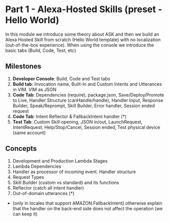 # Part 1 - Alexa-Hosted Skills (preset - Hello World)

In this module we introduce some theory about ASK and then we build an Alexa Hosted Skill from scratch (Hello World template) with no localization (out-of-the-box experience). When using the console we introduce the basic tabs (Build, Code, Test, etc)

## Milestones

1. **Developer Console**: Build, Code and Test tabs
2. **Build tab**: Invocation name, Built-In and Custom Intents and Utterances in VIM. VIM as JSON
3. **Code Tab**: Dependencies (require), package.json, Save/Deploy/Promote to Live, Handler Structure (canHandle/handle), Handler Input, Response Builder, Speak/Reprompt, Skill Builder, Error handler, Session ended request
4. **Code Tab**: Intent Reflector & FallbackIntent handler (*)
5. **Test Tab**: Custom Skill opening, JSON in/out, LaunchRequest, IntentRequest, Help/Stop/Cancel, Session ended, Test physical device (same account)

## Concepts

1. Development and Production Lambda Stages
2. Lambda Dependencies
3. Handler as processor of incoming event. Handler structure
4. Request Types
5. Skill Builder (custom vs standard) and its functions
6. Reflector (catch all intent handler)
7. Out-of-domain utterances (*)

* (only in locales that support AMAZON.FallbackIntent) otherwise explain that the handler on the back-end side does not affect the operation (we can keep it)